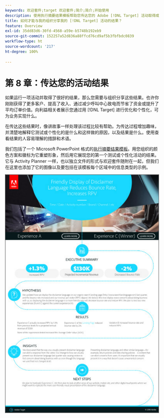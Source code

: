 ```yaml
---
keywords: 欢迎套件;target 欢迎套件;简介;简介;开始使用
description: 使用执行摘要结果模板帮助您传达您的 Adobe [!DNL Target] 活动取得成功的情况。
title: 如何才能与我的组织分享我的 [!DNL Target] 活动的结果？
feature: Overview
exl-id: 35dd83d6-30fd-4568-a59e-b5748b192eb9
source-git-commit: 152257a52d836a88ffcd76cd9af5b3fbfbdc0839
workflow-type: ht
source-wordcount: '217'
ht-degree: 100%

---
```


# 第 8 章：传达您的活动结果

如果运行一项活动并取得了很好的结果，那么您需要与组织分享这些结果。也许你刚刚获得了更多客户、提高了收入、通过减少呼叫中心致电而节省了资金或提升了平均订单价值。向利益相关者展示您通过用 [!DNL Target] 进行优化和个性化，可为业务实现什么。

在传达这些结果时，像讲故事一样处理该过程比较有帮助。为传达过程增加趣味，并清楚地解释它测试或个性化的是什么和这样做的原因，以及结果是什么。使用查看结果的人容易理解的措辞和术语。

我们包括了一个 Microsoft PowerPoint 格式的[执行摘要结果模板](/help/main/assets/executive-summary.zip)。用您组织的颜色方案和徽标为它重塑形象，然后用它展现您的第一个测试或个性化活动的结果。它与 Activity Planner 一样，也以独立文件的形式与欢迎套件随附在一起，但我们在这里也添加了它的图像以及要包括在该模板每个区域中的信息类型的示例。

![执行摘要报告](/help/main/c-intro/assets/executive-summary-report.png)
